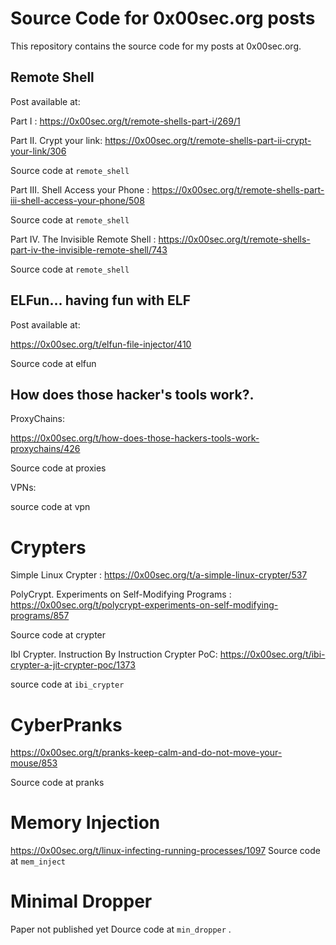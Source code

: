 # Source Code for 0x00sec.org posts

This repository contains the source code for my posts at 0x00sec.org.

## Remote Shell
Post available at: 

Part I : https://0x00sec.org/t/remote-shells-part-i/269/1

Part II. Crypt your link: https://0x00sec.org/t/remote-shells-part-ii-crypt-your-link/306

Source code at `remote_shell`

Part III. Shell Access your Phone : https://0x00sec.org/t/remote-shells-part-iii-shell-access-your-phone/508

Source code at `remote_shell`

Part IV. The Invisible Remote Shell : https://0x00sec.org/t/remote-shells-part-iv-the-invisible-remote-shell/743

Source code at `remote_shell`

## ELFun... having fun with ELF
Post available at:

https://0x00sec.org/t/elfun-file-injector/410

Source code at elfun

## How does those hacker's tools work?. 

ProxyChains:

https://0x00sec.org/t/how-does-those-hackers-tools-work-proxychains/426

Source code at proxies


VPNs:

source code at vpn

# Crypters

Simple Linux Crypter : https://0x00sec.org/t/a-simple-linux-crypter/537

PolyCrypt. Experiments on Self-Modifying Programs : https://0x00sec.org/t/polycrypt-experiments-on-self-modifying-programs/857

Source code at crypter

IbI Crypter. Instruction By Instruction Crypter PoC:  https://0x00sec.org/t/ibi-crypter-a-jit-crypter-poc/1373

source code at `ibi_crypter`
# CyberPranks

https://0x00sec.org/t/pranks-keep-calm-and-do-not-move-your-mouse/853

Source code at pranks


# Memory Injection

https://0x00sec.org/t/linux-infecting-running-processes/1097
Source code at `mem_inject`

# Minimal Dropper

Paper not published yet
Dource code at `min_dropper`
.

